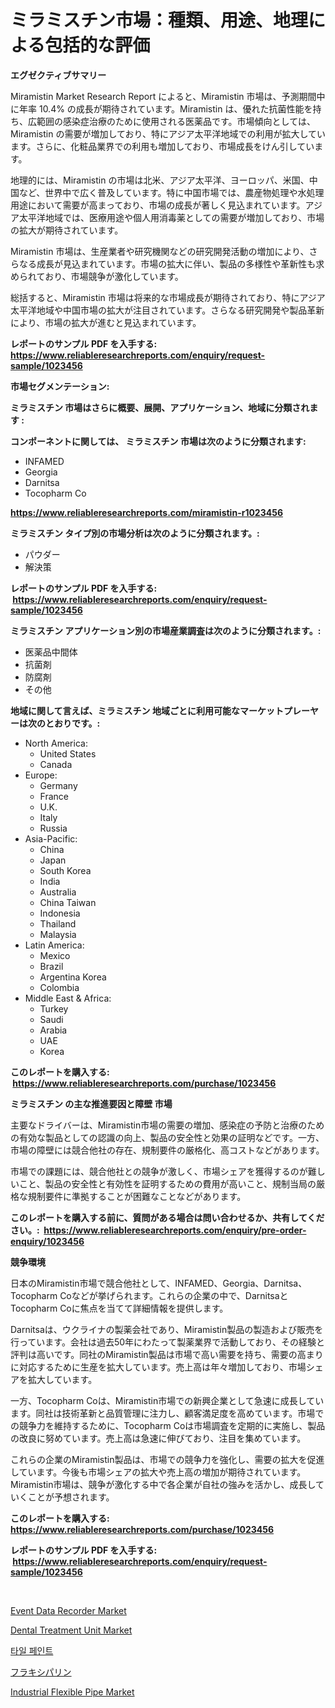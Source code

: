 <p><h1>ミラミスチン市場：種類、用途、地理による包括的な評価</h1></p><p><strong>エグゼクティブサマリー</strong></p>
<p><p>Miramistin Market Research Report によると、Miramistin 市場は、予測期間中に年率 10.4% の成長が期待されています。Miramistin は、優れた抗菌性能を持ち、広範囲の感染症治療のために使用される医薬品です。市場傾向としては、Miramistin の需要が増加しており、特にアジア太平洋地域での利用が拡大しています。さらに、化粧品業界での利用も増加しており、市場成長をけん引しています。 </p><p>地理的には、Miramistin の市場は北米、アジア太平洋、ヨーロッパ、米国、中国など、世界中で広く普及しています。特に中国市場では、農産物処理や水処理用途において需要が高まっており、市場の成長が著しく見込まれています。アジア太平洋地域では、医療用途や個人用消毒薬としての需要が増加しており、市場の拡大が期待されています。</p><p>Miramistin 市場は、生産業者や研究機関などの研究開発活動の増加により、さらなる成長が見込まれています。市場の拡大に伴い、製品の多様性や革新性も求められており、市場競争が激化しています。</p><p>総括すると、Miramistin 市場は将来的な市場成長が期待されており、特にアジア太平洋地域や中国市場の拡大が注目されています。さらなる研究開発や製品革新により、市場の拡大が進むと見込まれています。</p></p>
<p><strong>レポートのサンプル PDF を入手する: <a href="https://www.reliableresearchreports.com/enquiry/request-sample/1023456">https://www.reliableresearchreports.com/enquiry/request-sample/1023456</a></strong></p>
<p><strong>市場セグメンテーション:</strong></p>
<p><strong> ミラミスチン 市場はさらに概要、展開、アプリケーション、地域に分類されます :</strong></p>
<p><strong>コンポーネントに関しては、 ミラミスチン 市場は次のように分類されます: &nbsp;</strong></p>
<p><ul><li>INFAMED</li><li>Georgia</li><li>Darnitsa</li><li>Tocopharm Co</li></ul></p>
<p><strong><a href="https://www.reliableresearchreports.com/miramistin-r1023456">https://www.reliableresearchreports.com/miramistin-r1023456</a></strong></p>
<p><strong> ミラミスチン タイプ別の市場分析は次のように分類されます。:</strong></p>
<p><ul><li>パウダー</li><li>解決策</li></ul></p>
<p><strong>レポートのサンプル PDF を入手する: &nbsp;<a href="https://www.reliableresearchreports.com/enquiry/request-sample/1023456">https://www.reliableresearchreports.com/enquiry/request-sample/1023456</a></strong></p>
<p><strong> ミラミスチン アプリケーション別の市場産業調査は次のように分類されます。:</strong></p>
<p><ul><li>医薬品中間体</li><li>抗菌剤</li><li>防腐剤</li><li>その他</li></ul></p>
<p><strong>地域に関して言えば、ミラミスチン 地域ごとに利用可能なマーケットプレーヤーは次のとおりです。:</strong></p>
<p><ul>
    <li>
        North America:
        <ul>
            <li>United States</li>
            <li>Canada</li>
        </ul>
    </li>
    <li>
        Europe:
        <ul>
            <li>Germany</li>
            <li>France</li>
            <li>U.K.</li>
            <li>Italy</li>
            <li>Russia</li>
        </ul>
    </li>
    <li>
        Asia-Pacific:
        <ul>
            <li>China</li>
            <li>Japan</li>
            <li>South Korea</li>
            <li>India</li>
            <li>Australia</li>
            <li>China Taiwan</li>
            <li>Indonesia</li>
            <li>Thailand</li>
            <li>Malaysia</li>
        </ul>
    </li>
    <li>
        Latin America:
        <ul>
            <li>Mexico</li>
            <li>Brazil</li>
            <li>Argentina Korea</li>
            <li>Colombia</li>
        </ul>
    </li>
    <li>
        Middle East & Africa:
        <ul>
            <li>Turkey</li>
            <li>Saudi</li>
            <li>Arabia</li>
            <li>UAE</li>
            <li>Korea</li>
        </ul>
    </li>
    </ul></p>
<p><strong>このレポートを購入する: &nbsp;<a href="https://www.reliableresearchreports.com/purchase/1023456">https://www.reliableresearchreports.com/purchase/1023456</a></strong></p>
<p><strong>ミラミスチン の主な推進要因と障壁 市場</strong></p>
<p><p>主要なドライバーは、Miramistin市場の需要の増加、感染症の予防と治療のための有効な製品としての認識の向上、製品の安全性と効果の証明などです。一方、市場の障壁には競合他社の存在、規制要件の厳格化、高コストなどがあります。</p><p>市場での課題には、競合他社との競争が激しく、市場シェアを獲得するのが難しいこと、製品の安全性と有効性を証明するための費用が高いこと、規制当局の厳格な規制要件に準拠することが困難なことなどがあります。</p></p>
<p><strong>このレポートを購入する前に、質問がある場合は問い合わせるか、共有してください。:&nbsp; <a href="https://www.reliableresearchreports.com/enquiry/pre-order-enquiry/1023456">https://www.reliableresearchreports.com/enquiry/pre-order-enquiry/1023456</a></strong></p>
<p><strong>競争環境</strong></p>
<p><p>日本のMiramistin市場で競合他社として、INFAMED、Georgia、Darnitsa、Tocopharm Coなどが挙げられます。これらの企業の中で、DarnitsaとTocopharm Coに焦点を当てて詳細情報を提供します。</p><p>Darnitsaは、ウクライナの製薬会社であり、Miramistin製品の製造および販売を行っています。会社は過去50年にわたって製薬業界で活動しており、その経験と評判は高いです。同社のMiramistin製品は市場で高い需要を持ち、需要の高まりに対応するために生産を拡大しています。売上高は年々増加しており、市場シェアを拡大しています。</p><p>一方、Tocopharm Coは、Miramistin市場での新興企業として急速に成長しています。同社は技術革新と品質管理に注力し、顧客満足度を高めています。市場での競争力を維持するために、Tocopharm Coは市場調査を定期的に実施し、製品の改良に努めています。売上高は急速に伸びており、注目を集めています。</p><p>これらの企業のMiramistin製品は、市場での競争力を強化し、需要の拡大を促進しています。今後も市場シェアの拡大や売上高の増加が期待されています。Miramistin市場は、競争が激化する中で各企業が自社の強みを活かし、成長していくことが予想されます。</p></p>
<p><strong>このレポートを購入する: &nbsp; <a href="https://www.reliableresearchreports.com/purchase/1023456">https://www.reliableresearchreports.com/purchase/1023456</a></strong></p>
<p><strong>レポートのサンプル PDF を入手する: &nbsp;<a href="https://www.reliableresearchreports.com/enquiry/request-sample/1023456">https://www.reliableresearchreports.com/enquiry/request-sample/1023456</a></strong><strong></strong></p>
<p>&nbsp;</p>
<p><p><a href="https://www.linkedin.com/pulse/event-data-recorder-market-centers-aspects-growth-share-opportunity-1laje?trackingId=VDjesN2VTa7yzNhj7R4X8w%3D%3D">Event Data Recorder Market</a></p><p><a href="https://github.com/markusgodoy/Market-Research-Report-List-2/blob/main/dental-treatment-unit-market.md">Dental Treatment Unit Market</a></p><p><a href="https://medium.com/@stanleylyittle554467/%ED%83%80%EC%9D%BC-%ED%8E%98%EC%9D%B8%ED%8A%B8-%EC%8B%9C%EC%9E%A5-%EB%B3%B4%EA%B3%A0%EC%84%9C%EB%8A%94-%EC%9D%B4-%EC%8B%9C%EC%9E%A5%EC%9D%98-%EC%B5%9C%EC%8B%A0-%ED%8A%B8%EB%A0%8C%EB%93%9C%EC%99%80-%EC%84%B1%EC%9E%A5-%EA%B8%B0%ED%9A%8C%EB%A5%BC-%EB%B3%B4%EC%97%AC%EC%A4%8D%EB%8B%88%EB%8B%A4-790861caf794">타일 페인트</a></p><p><a href="https://github.com/mohamedbakry57/Market-Research-Report-List-3/blob/main/946583223743.md">フラキシパリン</a></p><p><a href="https://issuu.com/reportprime-2/docs/industrial-flexible-pipe-market-size-2030.pptx">Industrial Flexible Pipe Market</a></p></p>